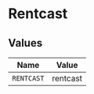 # Rentcast


## Values

| Name       | Value      |
| ---------- | ---------- |
| `RENTCAST` | rentcast   |